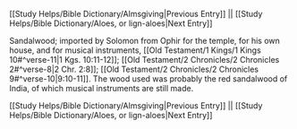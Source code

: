 [[Study Helps/Bible Dictionary/Almsgiving|Previous Entry]]  ||  [[Study Helps/Bible Dictionary/Aloes, or lign-aloes|Next Entry]]

 Sandalwood; imported by Solomon from Ophir for the temple, for his own house, and for musical instruments, [[Old Testament/1 Kings/1 Kings 10#^verse-11|1 Kgs. 10:11-12]]; [[Old Testament/2 Chronicles/2 Chronicles 2#^verse-8|2 Chr. 2:8]]; [[Old Testament/2 Chronicles/2 Chronicles 9#^verse-10|9:10-11]]. The wood used was probably the red sandalwood of India, of which musical instruments are still made.

[[Study Helps/Bible Dictionary/Almsgiving|Previous Entry]]  ||  [[Study Helps/Bible Dictionary/Aloes, or lign-aloes|Next Entry]]